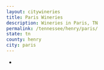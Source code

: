 ```yaml
---
layout: citywineries
title: Paris Wineries
description: Wineries in Paris, TN
permalink: /tennessee/henry/paris/
state: tn
county: henry
city: paris
---
```

-
